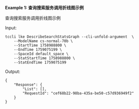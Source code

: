**Example 1: 查询搜索服务调用折线图示例**

查询搜索服务调用折线图示例

Input: 

```
tccli lke DescribeSearchStatsGraph --cli-unfold-argument  \
    --ModelName cs-normal-70b \
    --StartTime 1758988800 \
    --EndTime 1759075199 \
    --SpaceId default_space \
    --StatStartTime 1758988800 \
    --StatEndTime 1759075199
```

Output: 
```
{
    "Response": {
        "List": [],
        "RequestId": "cef68b22-98ba-435a-be50-c57d936949f2"
    }
}
```

